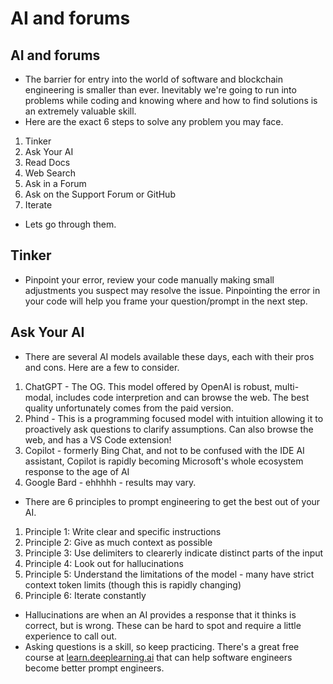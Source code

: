 # AI and forums

## AI and forums
- The barrier for entry into the world of software and blockchain engineering is smaller than ever. Inevitably we're going to run into problems while coding and knowing where and how to find solutions is an extremely valuable skill.
- Here are the exact 6 steps to solve any problem you may face.
1. Tinker
2. Ask Your AI
3. Read Docs
4. Web Search
5. Ask in a Forum
6. Ask on the Support Forum or GitHub
7. Iterate

- Lets go through them.

## Tinker
- Pinpoint your error, review your code manually making small adjustments you suspect may resolve the issue. Pinpointing the error in your code will help you frame your question/prompt in the next step.

## Ask Your AI
- There are several AI models available these days, each with their pros and cons. Here are a few to consider.
1. ChatGPT - The OG. This model offered by OpenAI is robust, multi-modal, includes code interpretion and can browse the web. The best quality unfortunately comes from the paid version.
2. Phind - This is a programming focused model with intuition allowing it to proactively ask questions to clarify assumptions. Can also browse the web, and has a VS Code extension!
3. Copilot - formerly Bing Chat, and not to be confused with the IDE AI assistant, Copilot is rapidly becoming Microsoft's whole ecosystem response to the age of AI
4. Google Bard - ehhhhh - results may vary.

- There are 6 principles to prompt engineering to get the best out of your AI.
1. Principle 1: Write clear and specific instructions
2. Principle 2: Give as much context as possible
3. Principle 3: Use delimiters to clearerly indicate distinct parts of the input
4. Principle 4: Look out for hallucinations
5. Principle 5: Understand the limitations of the model - many have strict context token limits (though this is rapidly changing)
6. Principle 6: Iterate constantly

- Hallucinations are when an AI provides a response that it thinks is correct, but is wrong. These can be hard to spot and require a little experience to call out.
- Asking questions is a skill, so keep practicing. There's a great free course at [learn.deeplearning.ai](https://learn.deeplearning.ai/) that can help software engineers become better prompt engineers.
